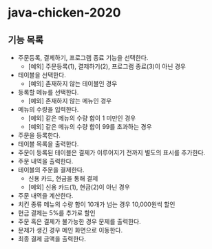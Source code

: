 # java-chicken-2020

## 기능 목록
* 주문등록, 결제하기, 프로그램 종료 기능을 선택한다.
    * [예외] 주문등록(1), 결제하기(2), 프로그램 종료(3)이 아닌 경우
* 테이블을 선택한다.
    * [예외] 존재하지 않는 테이블인 경우
* 등록할 메뉴를 선택한다.
    * [예외] 존재하지 않는 메뉴인 경우
* 메뉴의 수량을 입력한다.
    * [예외] 같은 메뉴의 수량 합이 1 미만인 경우
    * [예외] 같은 메뉴의 수량 합이 99를 초과하는 경우
* 주문을 등록한다.
* 테이블 목록을 출력한다.
* 주문이 등록된 테이블은 결제가 이루어지기 전까지 별도의 표시를 추가한다.
* 주문 내역을 출력한다.
* 테이블의 주문을 결제한다.
    * 신용 카드, 현금을 통해 결제
    * [예외] 신용 카드(1), 현금(2)이 아닌 경우
* 주문 내역을 계산한다.
* 치킨 종류 메뉴의 수량 합이 10개가 넘는 경우 10,000원씩 할인
* 현금 결제는 5%를 추가로 할인
* 주문 혹은 결제가 불가능한 경우 문제를 출력한다.
* 문제가 생긴 경우 메인 화면으로 이동한다.
* 최종 결제 금액을 출력한다.
